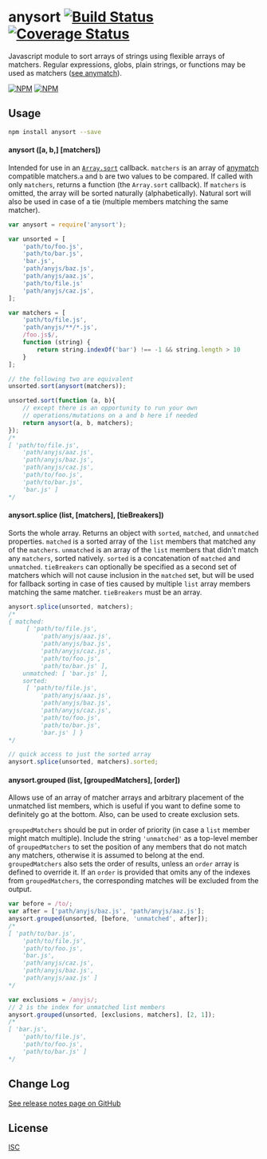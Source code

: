 anysort [![Build Status](https://travis-ci.org/es128/anysort.svg)](https://travis-ci.org/es128/anysort) [![Coverage Status](https://img.shields.io/coveralls/es128/anysort.svg)](https://coveralls.io/r/es128/anysort)
=======
Javascript module to sort arrays of strings using flexible arrays of matchers.
Regular expressions, globs, plain strings, or functions may be used as matchers
([see anymatch](https://github.com/es128/anymatch)).

[![NPM](https://nodei.co/npm/anysort.png?downloads=true&downloadRank=true&stars=true)](https://nodei.co/npm/anysort/)
[![NPM](https://nodei.co/npm-dl/anysort.png?height=3&months=9)](https://nodei.co/npm-dl/anysort/)

Usage
-----
```sh
npm install anysort --save
```

#### anysort ([a, b,] [matchers])
Intended for use in an [`Array.sort`](https://developer.mozilla.org/en-US/docs/Web/JavaScript/Reference/Global_Objects/Array/sort)
callback. `matchers` is an array of [anymatch](https://github.com/es128/anymatch)
compatible matchers.`a` and `b` are two values to be compared. If called with
only `matchers`, returns a function (the `Array.sort` callback). If `matchers`
is omitted, the array will be sorted naturally (alphabetically). Natural sort
will also be used in case of a tie (multiple members matching the same matcher).

```js
var anysort = require('anysort');

var unsorted = [
	'path/to/foo.js',
	'path/to/bar.js',
	'bar.js',
	'path/anyjs/baz.js',
	'path/anyjs/aaz.js',
	'path/to/file.js'
	'path/anyjs/caz.js',
];

var matchers = [
	'path/to/file.js',
	'path/anyjs/**/*.js',
	/foo.js$/,
	function (string) {
		return string.indexOf('bar') !== -1 && string.length > 10
	}
];

// the following two are equivalent
unsorted.sort(anysort(matchers));

unsorted.sort(function (a, b){
	// except there is an opportunity to run your own
	// operations/mutations on a and b here if needed
	return anysort(a, b, matchers);
});
/*
[ 'path/to/file.js',
	'path/anyjs/aaz.js',
	'path/anyjs/baz.js',
	'path/anyjs/caz.js',
	'path/to/foo.js',
	'path/to/bar.js',
	'bar.js' ]
*/
```

#### anysort.splice (list, [matchers], [tieBreakers])
Sorts the whole array. Returns an object with `sorted`, `matched`, and
`unmatched` properties. `matched` is a sorted array of the `list` members that
matched any of the `matchers`. `unmatched` is an array of the `list` members
that didn't match any `matchers`, sorted natively. `sorted` is a concatenation
of `matched` and `unmatched`. `tieBreakers` can optionally be specified as a 
second set of matchers which will not cause inclusion in the `matched` set, but
will be used for fallback sorting in case of ties caused by multiple `list`
array members matching the same matcher. `tieBreakers` must be an array.

```js
anysort.splice(unsorted, matchers);
/*
{ matched:
	 [ 'path/to/file.js',
		 'path/anyjs/aaz.js',
		 'path/anyjs/baz.js',
		 'path/anyjs/caz.js',
		 'path/to/foo.js',
		 'path/to/bar.js' ],
	unmatched: [ 'bar.js' ],
	sorted:
	 [ 'path/to/file.js',
		 'path/anyjs/aaz.js',
		 'path/anyjs/baz.js',
		 'path/anyjs/caz.js',
		 'path/to/foo.js',
		 'path/to/bar.js',
		 'bar.js' ] }
*/

// quick access to just the sorted array
anysort.splice(unsorted, matchers).sorted;
```

#### anysort.grouped (list, [groupedMatchers], [order])
Allows use of an array of matcher arrays and arbitrary placement of the
unmatched list members, which is useful if you want to define some to definitely
go at the bottom. Also, can be used to create exclusion sets.

`groupedMatchers` should be put in order of priority (in case a `list` member
might match multiple). Include the string `'unmatched'` as a top-level member of
`groupedMatchers` to set the position of any members that do not match any
matchers, otherwise it is assumed to belong at the end. `groupedMatchers` also
sets the order of results, unless an `order` array is defined to override it. If
an `order` is provided that omits any of the indexes from `groupedMatchers`, the
corresponding matches will be excluded from the output.

```js
var before = /to/;
var after = ['path/anyjs/baz.js', 'path/anyjs/aaz.js'];
anysort.grouped(unsorted, [before, 'unmatched', after]);
/*
[ 'path/to/bar.js',
	'path/to/file.js',
	'path/to/foo.js',
	'bar.js',
	'path/anyjs/caz.js',
	'path/anyjs/baz.js',
	'path/anyjs/aaz.js' ]
*/

var exclusions = /anyjs/;
// 2 is the index for unmatched list members
anysort.grouped(unsorted, [exclusions, matchers], [2, 1]);
/*
[ 'bar.js',
	'path/to/file.js',
	'path/to/foo.js',
	'path/to/bar.js' ]
*/
```

Change Log
----------
[See release notes page on GitHub](https://github.com/es128/anymatch/releases)

License
-------
[ISC](https://raw.github.com/es128/anysort/master/LICENSE)
